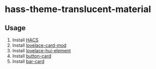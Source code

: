 # hass-theme-translucent-material
## Usage
1. Install [HACS](https://hacs.xyz/)
2. Install [lovelace-card-mod](https://github.com/thomasloven/lovelace-card-mod)
3. Install [lovelace-hui-element](https://github.com/thomasloven/lovelace-hui-element)
4. Install [button-card](https://github.com/custom-cards/button-card#installation)
5. Install [bar-card](https://github.com/custom-cards/bar-card)
